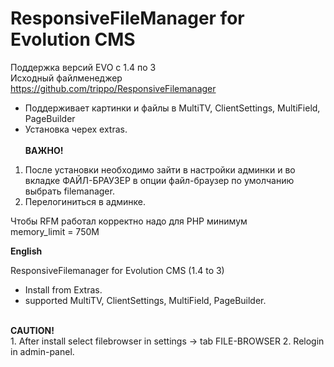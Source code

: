 <h1>ResponsiveFileManager for Evolution CMS</h1>

Поддержка версий EVO с 1.4 по 3<br>
Исходный файлменеджер https://github.com/trippo/ResponsiveFilemanager
<br>
- Поддерживает картинки и файлы в MultiTV, ClientSettings, MultiField, PageBuilder
- Установка черех extras.<br><br>
<b>ВАЖНО!</b><br>

1. После установки необходимо зайти в настройки админки и во вкладке ФАЙЛ-БРАУЗЕР в опции файл-браузер по умолчанию выбрать filemanager.
2. Перелогиниться в админке.


Чтобы RFM работал корректно надо для PHP минимум<br>
memory_limit = 750M<br>

<b>English</b><br>

ResponsiveFilemanager for Evolution CMS (1.4 to 3)<br>
- Install from Extras.<br>
- supported MultiTV, ClientSettings, MultiField, PageBuilder.<br>
<br>
<b>CAUTION!</b><br>
1. After install select filebrowser in settings -> tab FILE-BROWSER
2. Relogin in admin-panel.
